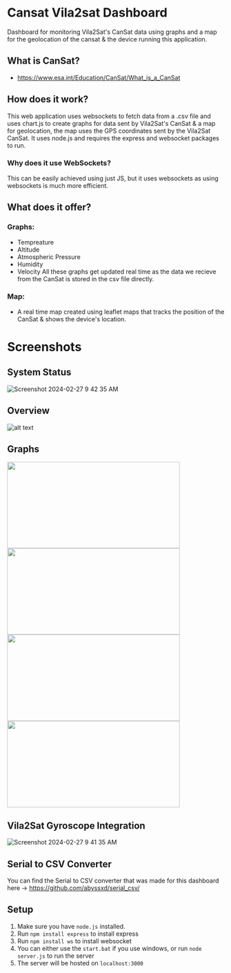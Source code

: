 # Cansat Vila2sat Dashboard
Dashboard for monitoring Vila2Sat's CanSat data using graphs and a map for the geolocation of the cansat & the device running this application.

## What is CanSat?

- https://www.esa.int/Education/CanSat/What_is_a_CanSat

## How does it work?
This web application uses websockets to fetch data from a .csv file and uses chart.js to create graphs for data sent by Vila2Sat's CanSat & a map for geolocation, the map uses the GPS coordinates sent by the Vila2Sat CanSat. It uses node.js and requires the express and websocket packages to run.

### Why does it use WebSockets?
This can be easily achieved using just JS, but it uses websockets as using websockets is much more efficient.

## What does it offer?
### Graphs: 
- Tempreature
- Altitude
- Atmospheric Pressure
- Humidity
- Velocity
All these graphs get updated real time as the data we recieve from the CanSat is stored in the csv file directly.

### Map:
- A real time map created using leaflet maps that tracks the position of the CanSat & shows the device's location.

# Screenshots

## System Status
![Screenshot 2024-02-27 9 42 35 AM](https://github.com/abyssxd/cansat_vila2sat/assets/57658642/0db5b0e0-8f2e-4ee4-a7f5-4a381a9b6c20)


## Overview
![alt text](https://cdn.discordapp.com/attachments/773822498717696030/1201255146366177342/image.png)

## Graphs

<img src="https://cdn.discordapp.com/attachments/773822498717696030/1201255096919527434/image.png" width="400" height="200">  <img src="https://cdn.discordapp.com/attachments/773822498717696030/1201255097263464578/image.png" width="400" height="200">
<img src="https://cdn.discordapp.com/attachments/773822498717696030/1201255097645158410/image.png" width="400" height="200">  <img src="https://cdn.discordapp.com/attachments/773822498717696030/1201255098077155348/image.png" width="400" height="200">

## Vila2Sat Gyroscope Integration
![Screenshot 2024-02-27 9 41 35 AM](https://github.com/abyssxd/cansat_vila2sat/assets/57658642/5c415991-3e7e-4bd0-82c1-c283bcf9c478)

## Serial to CSV Converter
You can find the Serial to CSV converter that was made for this dashboard here -> https://github.com/abyssxd/serial_csv/



## Setup

1. Make sure you have `node.js` installed. 
2. Run `npm install express` to install express
3. Run `npm install ws` to install websocket
4. You can either use the `start.bat` if you use windows, or run `node server.js` to run the server
5. The server will be hosted on `localhost:3000`
